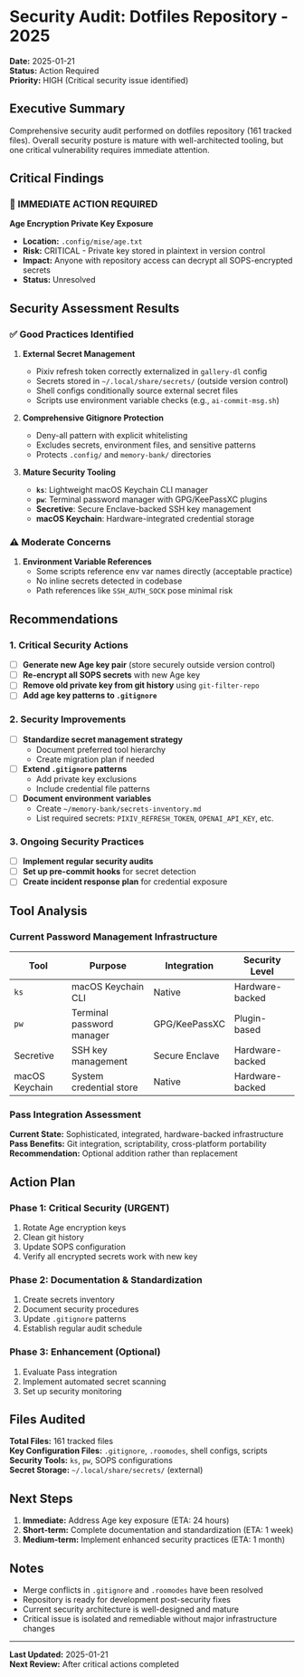 # Security Audit: Dotfiles Repository - 2025

**Date:** 2025-01-21  
**Status:** Action Required  
**Priority:** HIGH (Critical security issue identified)

## Executive Summary

Comprehensive security audit performed on dotfiles repository (161 tracked files). Overall security posture is mature with well-architected tooling, but one critical vulnerability requires immediate attention.

## Critical Findings

### 🚨 IMMEDIATE ACTION REQUIRED

**Age Encryption Private Key Exposure**
- **Location:** `.config/mise/age.txt`
- **Risk:** CRITICAL - Private key stored in plaintext in version control
- **Impact:** Anyone with repository access can decrypt all SOPS-encrypted secrets
- **Status:** Unresolved

## Security Assessment Results

### ✅ Good Practices Identified

1. **External Secret Management**
   - Pixiv refresh token correctly externalized in `gallery-dl` config
   - Secrets stored in `~/.local/share/secrets/` (outside version control)
   - Shell configs conditionally source external secret files
   - Scripts use environment variable checks (e.g., `ai-commit-msg.sh`)

2. **Comprehensive Gitignore Protection**
   - Deny-all pattern with explicit whitelisting
   - Excludes secrets, environment files, and sensitive patterns
   - Protects `.config/` and `memory-bank/` directories

3. **Mature Security Tooling**
   - **`ks`**: Lightweight macOS Keychain CLI manager
   - **`pw`**: Terminal password manager with GPG/KeePassXC plugins
   - **Secretive**: Secure Enclave-backed SSH key management
   - **macOS Keychain**: Hardware-integrated credential storage

### ⚠️ Moderate Concerns

1. **Environment Variable References**
   - Some scripts reference env var names directly (acceptable practice)
   - No inline secrets detected in codebase
   - Path references like `SSH_AUTH_SOCK` pose minimal risk

## Recommendations

### 1. Critical Security Actions

- [ ] **Generate new Age key pair** (store securely outside version control)
- [ ] **Re-encrypt all SOPS secrets** with new Age key
- [ ] **Remove old private key from git history** using `git-filter-repo`
- [ ] **Add age key patterns to `.gitignore`**

### 2. Security Improvements

- [ ] **Standardize secret management strategy**
  - Document preferred tool hierarchy
  - Create migration plan if needed
- [ ] **Extend `.gitignore` patterns**
  - Add private key exclusions
  - Include credential file patterns
- [ ] **Document environment variables**
  - Create `~/memory-bank/secrets-inventory.md`
  - List required secrets: `PIXIV_REFRESH_TOKEN`, `OPENAI_API_KEY`, etc.

### 3. Ongoing Security Practices

- [ ] **Implement regular security audits**
- [ ] **Set up pre-commit hooks** for secret detection
- [ ] **Create incident response plan** for credential exposure

## Tool Analysis

### Current Password Management Infrastructure

| Tool | Purpose | Integration | Security Level |
|------|---------|-------------|----------------|
| `ks` | macOS Keychain CLI | Native | Hardware-backed |
| `pw` | Terminal password manager | GPG/KeePassXC | Plugin-based |
| Secretive | SSH key management | Secure Enclave | Hardware-backed |
| macOS Keychain | System credential store | Native | Hardware-backed |

### Pass Integration Assessment

**Current State:** Sophisticated, integrated, hardware-backed infrastructure  
**Pass Benefits:** Git integration, scriptability, cross-platform portability  
**Recommendation:** Optional addition rather than replacement

## Action Plan

### Phase 1: Critical Security (URGENT)
1. Rotate Age encryption keys
2. Clean git history
3. Update SOPS configuration
4. Verify all encrypted secrets work with new key

### Phase 2: Documentation & Standardization
1. Create secrets inventory
2. Document security procedures
3. Update `.gitignore` patterns
4. Establish regular audit schedule

### Phase 3: Enhancement (Optional)
1. Evaluate Pass integration
2. Implement automated secret scanning
3. Set up security monitoring

## Files Audited

**Total Files:** 161 tracked files  
**Key Configuration Files:** `.gitignore`, `.roomodes`, shell configs, scripts  
**Security Tools:** `ks`, `pw`, SOPS configurations  
**Secret Storage:** `~/.local/share/secrets/` (external)

## Next Steps

1. **Immediate:** Address Age key exposure (ETA: 24 hours)
2. **Short-term:** Complete documentation and standardization (ETA: 1 week)
3. **Medium-term:** Implement enhanced security practices (ETA: 1 month)

## Notes

- Merge conflicts in `.gitignore` and `.roomodes` have been resolved
- Repository is ready for development post-security fixes
- Current security architecture is well-designed and mature
- Critical issue is isolated and remediable without major infrastructure changes

---

**Last Updated:** 2025-01-21  
**Next Review:** After critical actions completed
